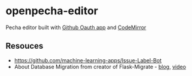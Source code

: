 # openpecha-editor
Pecha editor built with [Github Oauth app](https://docs.github.com/en/free-pro-team@latest/developers/apps/building-oauth-apps) and [CodeMirror](https://www.google.com/url?sa=t&source=web&cd=&ved=2ahUKEwjeopqJrZPsAhWMaCsKHXJQANoQFjAAegQIBhAD&url=https%3A%2F%2Fcodemirror.net%2F&usg=AOvVaw20PFOfhnB7vxOUCSI17Cfb)


## Resouces
- https://github.com/machine-learning-apps/Issue-Label-Bot
- About Database Migration from creator of Flask-Migrate - [blog](https://blog.miguelgrinberg.com/post/the-flask-mega-tutorial-part-iv-database), [video](https://www.youtube.com/watch?v=IxCBjUapkWk)
